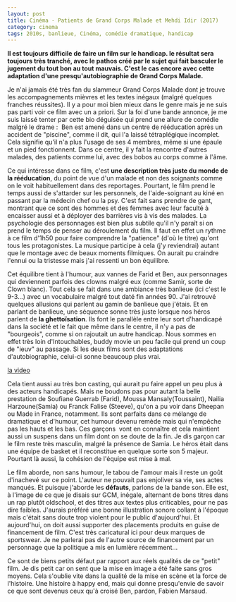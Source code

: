 ```yaml
---
layout: post
title: Cinéma - Patients de Grand Corps Malade et Mehdi Idir (2017)
category: cinema
tags: 2010s, banlieue, Cinéma, comédie dramatique, handicap
---
```

**Il est toujours difficile de faire un film sur le handicap. le résultat sera toujours très tranché, avec le pathos créé par le sujet qui fait basculer le jugement du tout bon au tout mauvais. C'est le cas encore avec cette adaptation d'une presqu'autobiographie de Grand Corps Malade.**

Je n'ai jamais été très fan du slammeur Grand Corps Malade dont je trouve les accompagnements mièvres et les textes inégaux (malgré quelques franches réussites). Il y a pour moi bien mieux dans le genre mais je ne suis pas parti voir ce film avec un a priori. Sur la foi d'une bande annonce, je me suis laissé tenter par cette bio déguisée qui prend une allure de comédie malgré le drame :  Ben est amené dans un centre de rééducation après un accident de "piscine", comme il dit, qui l'a laissé tétraplégique incomplet. Cela signifie qu'il n'a plus l'usage de ses 4 membres, même si une épaule et un pied fonctionnent. Dans ce centre, il y fait la rencontre d'autres malades, des patients comme lui, avec des bobos au corps comme à l'âme.

Ce qui intéresse dans ce film, c'est **une description très juste du monde de la rééducation**, du point de vue d'un malade et non des soignants comme on le voit habituellement dans des reportages. Pourtant, le film prend le temps aussi de s'attarder sur les personnels, de l'aide-soignant au kiné en passant par la médecin chef ou la psy. C'est fait sans prendre de gant, montrant que ce sont des hommes et des femmes avec leur faculté à encaisser aussi et à déployer des barrières vis à vis des malades. La psychologie des personnages est bien plus subtile qu'il n'y paraît si on prend le temps de penser au déroulement du film. Il faut en effet un rythme à ce film d'1h50 pour faire comprendre la "patience" (d'où le titre) qu'ont tous les protagonistes. La musique participe à cela (j'y reviendrai) autant que le montage avec de beaux moments filmiques. On aurait pu craindre l'ennui ou la tristesse mais j'ai ressenti un bon équilibre.

Cet équilibre tient à l'humour, aux vannes de Farid et Ben, aux personnages qui deviennent parfois des clowns malgré eux (comme Samir, sorte de Clown blanc). Tout cela se fait dans une ambiance très banlieue (ici c'est le 9-3...) avec un vocabulaire malgré tout daté fin années 90. J'ai retrouvé quelques allusions qui parlent au gamin de banlieue que j'étais. Et en parlant de banlieue, une séquence sonne très juste lorsque nos héros parlent de **la ghettoïsation**. Ils font le parallèle entre leur sort d'handicapé dans la société et le fait que même dans le centre, il n'y a pas de "bourgeois", comme si on rajoutait un autre handicap. Nous sommes en effet très loin d'Intouchables, buddy movie un peu facile qui prend un coup de "ieuv" au passage. Si les deux films sont des adaptations d'autobiographie, celui-ci sonne beaucoup plus vrai.

[la video](https://www.youtube.com/watch?v=XUeAg25azU8)

Cela tient aussi au très bon casting, qui aurait pu faire appel un peu plus à des acteurs handicapés. Mais ne boudons pas pour autant la belle prestation de Soufiane Guerrab (Farid), Moussa Mansaly(Toussaint), Nailia Harzoune(Samia) ou Franck Falise (Steeve), qu'on a pu voir dans Dheepan ou Made in France, notamment. Ils sont parfaits dans ce mélange de dramatique et d'humour, cet humour devenu remède mais qui n'empêche pas les hauts et les bas. Ces garçons  vont en connaître et cela maintient aussi un suspens dans un film dont on se doute de la fin. Je dis garçon car le film reste très masculin, malgré la présence de Samia. Le héros était dans une équipe de basket et il reconstitue en quelque sorte son 5 majeur. Pourtant là aussi, la cohésion de l'équipe est mise à mal.

Le film aborde, non sans humour, le tabou de l'amour mais il reste un goût d'inachevé sur ce point. L'auteur ne pouvait pas enjoliver sa vie, ses actes manqués. Et puisque j'aborde les **défauts**, parlons de la bande son. Elle est, à l'image de ce que je disais sur GCM, inégale, alternant de bons titres dans un rap plutôt oldschool, et des titres aux textes plus criticables, pour ne pas dire faibles. J'aurais préféré une bonne illustration sonore collant à l'époque mais c'était sans doute trop violent pour le public d'aujourd'hui. Et aujourd'hui, on doit aussi supporter des placements produits en guise de financement de film. C'est très caricatural ici pour deux marques de sportswear. Je ne parlerai pas de l'autre source de financement par un personnage que la politique a mis en lumière récemment...

Ce sont de biens petits défaut par rapport aux réels qualités de ce "petit" film. Je dis petit car on sent que la mise en image a été faite sans gros moyens. Cela s'oublie vite dans la qualité de la mise en scène et la force de l'histoire. Une histoire à happy end, mais qui donne presqu'envie de savoir ce que sont devenus ceux qu'à croisé Ben, pardon, Fabien Marsaud.
